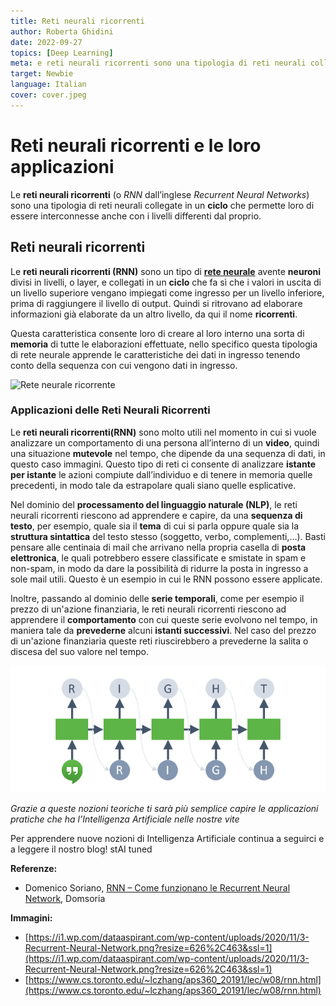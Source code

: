 ```yaml
---
title: Reti neurali ricorrenti
author: Roberta Ghidini
date: 2022-09-27
topics: [Deep Learning]
meta: e reti neurali ricorrenti sono una tipologia di reti neurali collegate in un ciclo che permette un'interconnessione tra i differenti livelli.
target: Newbie
language: Italian
cover: cover.jpeg
---
```


# Reti neurali ricorrenti e le loro applicazioni

Le **reti neurali ricorrenti** (o *RNN* dall’inglese *Recurrent Neural Networks*) sono una tipologia di reti neurali collegate in un **ciclo** che permette loro di essere interconnesse anche con i livelli differenti dal proprio.

## **Reti neurali ricorrenti**

Le **reti neurali ricorrenti (RNN)** sono un tipo di **[rete neurale](./../cosa-sono-le-reti-neurali-artificiali/Cosa%20sono%20le%20reti%20neurali%20artificiali.md)** avente **neuroni** divisi in livelli, o layer, e collegati in un **ciclo** che fa sì che i valori in uscita di un livello superiore vengano impiegati come ingresso per un livello inferiore, prima di raggiungere il livello di output. Quindi si ritrovano ad elaborare informazioni già elaborate da un altro livello, da qui il nome **ricorrenti**.

Questa caratteristica consente loro di creare al loro interno una sorta di **memoria** di tutte le elaborazioni effettuate, nello specifico questa tipologia di rete neurale apprende le caratteristiche dei dati in ingresso tenendo conto della sequenza con cui vengono dati in ingresso.

![Rete neurale ricorrente](https://i1.wp.com/dataaspirant.com/wp-content/uploads/2020/11/3-Recurrent-Neural-Network.png?resize=626%2C463&ssl=1)


### **Applicazioni delle Reti Neurali Ricorrenti**

Le **reti neurali ricorrenti(RNN)** sono molto utili nel momento in cui si vuole analizzare un comportamento di una persona all’interno di un **video**, quindi una situazione **mutevole** nel tempo, che dipende da una sequenza di dati, in questo caso immagini. Questo tipo di reti ci consente di analizzare **istante per istante** le azioni compiute dall’individuo e di tenere in memoria quelle precedenti, in modo tale da estrapolare quali siano quelle esplicative.

Nel dominio del **processamento del linguaggio naturale (NLP)**, le reti neurali ricorrenti riescono ad apprendere e capire, da una **sequenza di testo**, per esempio, quale sia il **tema** di cui si parla oppure quale sia la **struttura sintattica** del testo stesso (soggetto, verbo, complementi,…). Basti pensare alle centinaia di mail che arrivano nella propria casella di **posta elettronica**, le quali potrebbero essere classificate e smistate in spam e non-spam, in modo da dare la possibilità di ridurre la posta in ingresso a sole mail utili. Questo è un esempio in cui le RNN possono essere applicate.

Inoltre, passando al dominio delle **serie temporali**, come per esempio il prezzo di un'azione finanziaria, le reti neurali ricorrenti riescono ad apprendere il **comportamento** con cui queste serie evolvono nel tempo, in maniera tale da **prevederne** alcuni **istanti successivi**. Nel caso del prezzo di un'azione finanziaria queste reti riuscirebbero a prevederne la salita o discesa del suo valore nel tempo.


![Addestramento di una RNN tramite la parola “RIGHT”](./Untitled.png)


*Grazie a queste nozioni teoriche ti sarà più semplice capire le applicazioni pratiche che ha l’Intelligenza Artificiale nelle nostre vite*

Per apprendere nuove nozioni di Intelligenza Artificiale continua a seguirci e a leggere il nostro blog! stAI tuned 

**Referenze:** 

- Domenico Soriano, [RNN – Come funzionano le Recurrent Neural Network](https://www.domsoria.com/), Domsoria

**Immagini:**

- [https://i1.wp.com/dataaspirant.com/wp-content/uploads/2020/11/3-Recurrent-Neural-Network.png?resize=626%2C463&ssl=1](https://i1.wp.com/dataaspirant.com/wp-content/uploads/2020/11/3-Recurrent-Neural-Network.png?resize=626%2C463&ssl=1)
- [https://www.cs.toronto.edu/~lczhang/aps360_20191/lec/w08/rnn.html](https://www.cs.toronto.edu/~lczhang/aps360_20191/lec/w08/rnn.html)